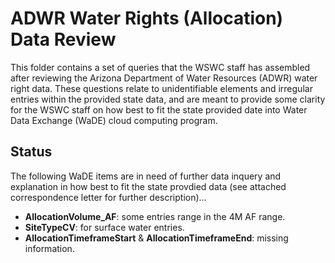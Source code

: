 # ADWR Water Rights (Allocation) Data Review
This folder contains a set of queries that the WSWC staff has assembled after reviewing the Arizona Department of Water Resources (ADWR) water right data.  These questions relate to unidentifiable elements and irregular entries within the provided state data, and are meant to provide some clarity for the WSWC staff on how best to fit the state provided date into Water Data Exchange (WaDE) cloud computing program.


## Status
The following WaDE items are in need of further data inquery and explanation in how best to fit the state provdied data (see attached correspondence letter for further description)...
- **AllocationVolume_AF**: some entries range in the 4M AF range.
- **SiteTypeCV**: for surface water entries.
- **AllocationTimeframeStart** & **AllocationTimeframeEnd**: missing information.